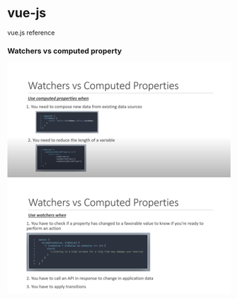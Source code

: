 # vue-js

vue.js reference

### Watchers vs computed property

![computed](img/computed.png)
![watcher](img/watcher.png)
